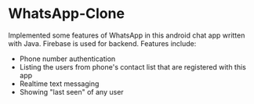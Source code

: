 # WhatsApp-Clone
Implemented some features of WhatsApp in this android chat app written with Java. Firebase is used for backend.
Features include:
- Phone number authentication
- Listing the users from phone's contact list that are registered with this app
- Realtime text messaging
- Showing "last seen" of any user
